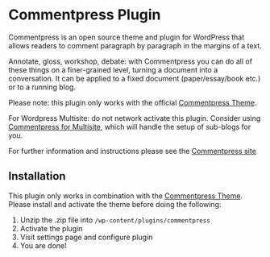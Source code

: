 Commentpress Plugin
===================

Commentpress is an open source theme and plugin for WordPress that allows readers to comment paragraph by paragraph in the margins of a text. 

Annotate, gloss, workshop, debate: with Commentpress you can do all of these things on a finer-grained level, turning a document into a conversation. It can be applied to a fixed document (paper/essay/book etc.) or to a running blog.

Please note: this plugin only works with the official [Commentpress Theme](https://github.com/IFBook/CommentPressTheme).

For Wordpress Multisite: do not network activate this plugin. Consider using [Commentpress for Multisite](https://github.com/IFBook/CommentPressMultisite), which will handle the setup of sub-blogs for you.

For further information and instructions please see the [Commentpress site](http://www.futureofthebook.org/commentpress/)

## Installation ##

This plugin only works in combination with the [Commentpress Theme](https://github.com/IFBook/CommentPressTheme). Please install and activate the theme before doing the following:

1. Unzip the .zip file into `/wp-content/plugins/commentpress`
2. Activate the plugin
3. Visit settings page and configure plugin
4. You are done!
